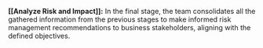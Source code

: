 **[[Analyze Risk and Impact]]:** In the final stage, the team consolidates all the gathered information from the previous stages to make informed risk management recommendations to business stakeholders, aligning with the defined objectives.